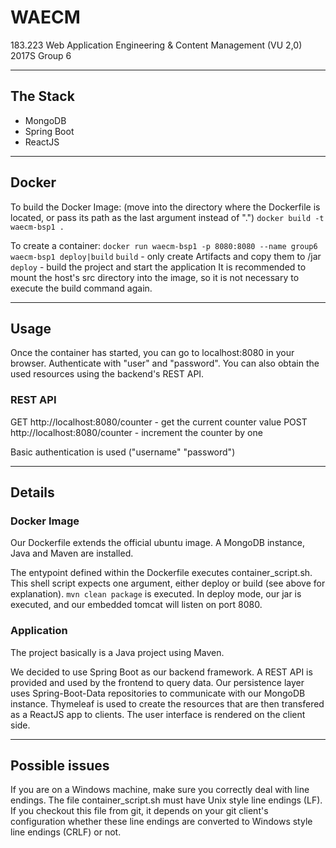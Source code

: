 # WAECM
183.223 Web Application Engineering &amp; Content Management (VU 2,0) 2017S Group 6


------------------------------------------------------------

## The Stack


*   MongoDB
*   Spring Boot
*   ReactJS

------------------------------------------------------------

## Docker

To build the Docker Image: (move into the directory where the Dockerfile is located, or pass its path as the last argument instead of ".") `docker build -t waecm-bsp1 .`

To create a container: `docker run waecm-bsp1 -p 8080:8080 --name group6 waecm-bsp1 deploy|build` 
`build` - only create Artifacts and copy them to /jar
`deploy` - build the project and start the application
It is recommended to mount the host's src directory into the image, so it is not necessary to execute the build command again.


------------------------------------------------------------

## Usage

Once the container has started, you can go to localhost:8080 in your browser.
Authenticate with "user" and "password".
You can also obtain the used resources using the backend's REST API.

### REST API

GET http://localhost:8080/counter - get the current counter value
POST http://localhost:8080/counter - increment the counter by one

Basic authentication is used ("username" "password")


------------------------------------------------------------

## Details

### Docker Image

Our Dockerfile extends the official ubuntu image.
A MongoDB instance, Java and Maven are installed.

The entypoint defined within the Dockerfile executes container_script.sh.
This shell script expects one argument, either deploy or build (see above for explanation).
`mvn clean package` is executed.
In deploy mode, our jar is executed, and our embedded tomcat will listen on port 8080.

### Application

The project basically is a Java project using Maven.

We decided to use Spring Boot as our backend framework.
A REST API is provided and used by the frontend to query data.
Our persistence layer uses Spring-Boot-Data repositories to communicate with our MongoDB instance.
Thymeleaf is used to create the resources that are then transfered as a ReactJS app to clients.
The user interface is rendered on the client side.

------------------------------------------------------------

## Possible issues

If you are on a Windows machine, make sure you correctly deal with line endings.
The file container_script.sh must have Unix style line endings (LF). If you checkout this file from git, it depends on your git client's configuration whether these line endings are converted to Windows style line endings (CRLF) or not.
